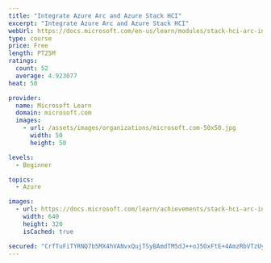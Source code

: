 ```yaml
---
title: "Integrate Azure Arc and Azure Stack HCI"
excerpt: "Integrate Azure Arc and Azure Stack HCI"
webUrl: https://docs.microsoft.com/en-us/learn/modules/stack-hci-arc-integration/
type: course
price: Free
length: PT25M
ratings:
  count: 52
  average: 4.923077
heat: 50

provider:
  name: Microsoft Learn
  domain: microsoft.com
  images:
    - url: /assets/images/organizations/microsoft.com-50x50.jpg
      width: 50
      height: 50

levels:
  - Beginner

topics:
  - Azure

images:
  - url: https://docs.microsoft.com/learn/achievements/stack-hci-arc-integration-social.png
    width: 640
    height: 320
    isCached: true

secured: "CrfTuFiTYRNQ7b5MX4hVANvxQujTSyBAmdTM5dJ++oJ5OxFtE+4AmzRbVTzUyc4sbTGQEMUoxsq0+Mr//niYQKIJniU5cCxJuEaLTPK81QQfwaWN4q68TV0Rbp8LbvZTcYXDfk+rkjh5rSSs9MCUJFhzQYmxq/cBA3fwIlgJwhEflnC8FwMAU6ZmTC2BD6AdS54rH6dk1ljJrHdjoFGKpmK4Te9al7xqeoLgxJtMMOiA6nMIC0dVMww0LjAHb4sq/N1WDxCtVEZ4blW7E445l60MOjrWrBZMphkwKqCju9H6XP6LxkLo8bcztQ8w/5Uc9rPTJQL5pIJZoWW6ljy/Qx0Hn9dVYezgKTZdSmnsyAEN/n+/lzHExw313Sv170Ol8gXu3wpJvPuKd0CPKzB06ZCD29uBvI3qAz9wQyzQE/0=;myWyH8nWhzg14mN/efRYCA=="
---
```


